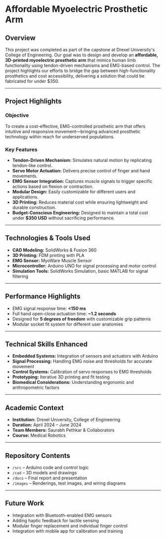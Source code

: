 # Affordable Myoelectric Prosthetic Arm

## Overview  
This project was completed as part of the capstone at Drexel University's College of Engineering. Our goal was to design and develop an **affordable, 3D-printed myoelectric prosthetic arm** that mimics human limb functionality using tendon-driven mechanisms and EMG-based control. The project highlights our efforts to bridge the gap between high-functionality prosthetics and cost accessibility, delivering a solution that could be fabricated for under $350.

---

## Project Highlights

### Objective  
To create a cost-effective, EMG-controlled prosthetic arm that offers intuitive and responsive movement—bringing advanced prosthetic technology within reach for underserved populations.

### Key Features
- **Tendon-Driven Mechanism:** Simulates natural motion by replicating tendon-like control.
- **Servo Motor Actuation:** Delivers precise control of finger and hand movements.
- **EMG Sensor Integration:** Captures muscle signals to trigger specific actions based on flexion or contraction.
- **Modular Design:** Easily customizable for different users and applications.
- **3D Printing:** Reduces material cost while ensuring lightweight and durable construction.
- **Budget-Conscious Engineering:** Designed to maintain a total cost under **$350 USD** without sacrificing performance.

---

## Technologies & Tools Used
- **CAD Modeling:** SolidWorks & Fusion 360
- **3D Printing:** FDM printing with PLA
- **EMG Sensor:** MyoWare Muscle Sensor
- **Microcontroller:** Arduino UNO for signal processing and motor control
- **Simulation Tools:** SolidWorks Simulation, basic MATLAB for signal filtering

---

## Performance Highlights
- EMG signal response time: **<150 ms**
- Full hand open-close actuation time: **~1.2 seconds**
- Designed for **5 degrees of freedom** with customizable grip patterns
- Modular socket fit system for different user anatomies

---

## Technical Skills Enhanced
- **Embedded Systems:** Integration of sensors and actuators with Arduino
- **Signal Processing:** Handling EMG noise and thresholds for accurate movement
- **Control Systems:** Calibration of servo responses to EMG thresholds
- **Prototyping:** Iterative 3D printing and fit testing
- **Biomedical Considerations:** Understanding ergonomic and anthropometric factors

---

## Academic Context
- **Institution:** Drexel University, College of Engineering  
- **Duration:** April 2024 – June 2024  
- **Team Members:** Saurabh Pethkar & Collaborators  
- **Course:** Medical Robotics

---

## Repository Contents
- `/src` – Arduino code and control logic  
- `/cad` – 3D models and drawings  
- `/docs` – Final report and presentation  
- `/images` – Renderings, test images, and wiring diagrams

---

## Future Work
- Integration with Bluetooth-enabled EMG sensors  
- Adding haptic feedback for tactile sensing  
- Modular finger replacement and individual finger control  
- Integration with mobile app for calibration and training
